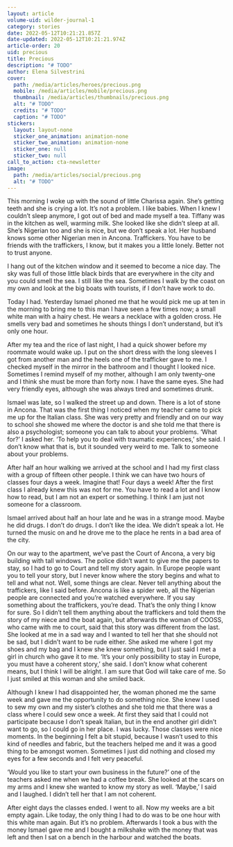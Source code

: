 ```yaml
---
layout: article
volume-uid: wilder-journal-1
category: stories
date: 2022-05-12T10:21:21.857Z
date-updated: 2022-05-12T10:21:21.974Z
article-order: 20
uid: precious
title: Precious
description: "# TODO"
author: Elena Silvestrini
cover:
  path: /media/articles/heroes/precious.png
  mobile: /media/articles/mobile/precious.png
  thumbnail: /media/articles/thumbnails/precious.png
  alt: "# TODO"
  credits: "# TODO"
  caption: "# TODO"
stickers:
  layout: layout-none
  sticker_one_animation: animation-none
  sticker_two_animation: animation-none
  sticker_one: null
  sticker_two: null
call_to_action: cta-newsletter
image:
  path: /media/articles/social/precious.png
  alt: "# TODO"
---
```

This morning I woke up with the sound of little Charissa again. She’s getting teeth and she is crying a lot. It’s not a problem. I like babies. When I knew I couldn’t sleep anymore, I got out of bed and made myself a tea. Tiffany was in the kitchen as well, warming milk. She looked like she didn’t sleep at all.
She’s Nigerian too and she is nice, but we don’t speak a lot. Her husband knows some other Nigerian men in Ancona. Traffickers. You have to be friends with the traffickers, I know, but it makes you a little lonely. Better not to trust anyone.
 
I hang out of the kitchen window and it seemed to become a nice day. The sky was full of those little black birds that are everywhere in the city and you could smell the sea. I still like the sea. Sometimes I walk by the coast on my own and look at the big boats with tourists, if I don’t have work to do.
 
Today I had. Yesterday Ismael phoned me that he would pick me up at ten in the morning to bring me to this man I have seen a few times now; a small white man with a hairy chest. He wears a necklace with a golden cross. He smells very bad and sometimes he shouts things I don’t understand, but it’s only one hour.
 
After my tea and the rice of last night, I had a quick shower before my roommate would wake up. I put on the short dress with the long sleeves I got from another man and the heels one of the trafficker gave to me. I checked myself in the mirror in the bathroom and I thought I looked nice. Sometimes I remind myself of my mother, although I am only twenty-one and I think she must be more than forty now. I have the same eyes. She had very friendly eyes, although she was always tired and sometimes drunk.
 
Ismael was late, so I walked the street up and down. There is a lot of stone in Ancona. That was the first thing I noticed when my teacher came to pick me up for the Italian class. She was very pretty and friendly and on our way to school she showed me where the doctor is and she told me that there is also a psychologist; someone you can talk to about your problems.
‘What for?’ I asked her.
‘To help you to deal with traumatic experiences,’ she said.
I don’t know what that is, but it sounded very weird to me. Talk to someone about your problems.
 
After half an hour walking we arrived at the school and I had my first class with a group of fifteen other people. I think we can have two hours of classes four days a week. Imagine that! Four days a week! After the first class I already knew this was not for me. You have to read a lot and I know how to read, but I am not an expert or something. I think I am just not someone for a classroom.
 
Ismael arrived about half an hour late and he was in a strange mood. Maybe he did drugs. I don’t do drugs. I don’t like the idea. We didn’t speak a lot. He turned the music on and he drove me to the place he rents in a bad area of the city.
 
On our way to the apartment, we’ve past the Court of Ancona, a very big building with tall windows. The police didn’t want to give me the papers to stay, so I had to go to Court and tell my story again. In Europe people want you to tell your story, but I never know where the story begins and what to tell and what not. Well, some things are clear. Never tell anything about the traffickers, like I said before. Ancona is like a spider web, all the Nigerian people are connected and you’re watched everywhere. If you say something about the traffickers, you’re dead. That’s the only thing I know for sure.
So I didn’t tell them anything about the traffickers and told them the story of my niece and the boat again, but afterwards the woman of COOSS, who came with me to court, said that this story was different from the last.
She looked at me in a sad way and I wanted to tell her that she should not be sad, but I didn’t want to be rude either. She asked me where I got my shoes and my bag and I knew she knew something, but I just said I met a girl in church who gave it to me.
‘It’s your only possibility to stay in Europe, you must have a coherent story,’ she said.
I don’t know what coherent means, but I think I will be alright. I am sure that God will take care of me. So I just smiled at this woman and she smiled back.
 
Although I knew I had disappointed her, the woman phoned me the same week and gave me the opportunity to do something nice. She knew I used to sew my own and my sister’s clothes and she told me that there was a class where I could sew once a week.
At first they said that I could not participate because I don’t speak Italian, but in the end another girl didn’t want to go, so I could go in her place. I was lucky. Those classes were nice moments. In the beginning I felt a bit stupid, because I wasn’t used to this kind of needles and fabric, but the teachers helped me and it was a good thing to be amongst women. Sometimes I just did nothing and closed my eyes for a few seconds and I felt very peaceful.
 
‘Would you like to start your own business in the future?’ one of the teachers asked me when we had a coffee break. She looked at the scars on my arms and I knew she wanted to know my story as well.
‘Maybe,’ I said and I laughed. I didn’t tell her that I am not coherent.
 
After eight days the classes ended. I went to all. Now my weeks are a bit empty again. Like today, the only thing I had to do was to be one hour with this white man again. But it’s no problem. Afterwards I took a bus with the money Ismael gave me and I bought a milkshake with the money that was left and then I sat on a bench in the harbour and watched the boats.
